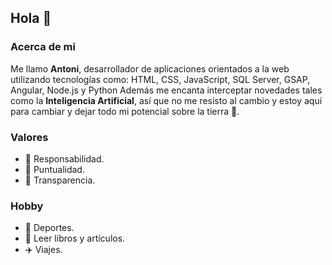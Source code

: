 ## Hola 👋

### Acerca de mi
Me llamo **Antoni**, desarrollador de aplicaciones orientados a la web utilizando tecnologías como: 
HTML, 
CSS,
JavaScript,
SQL Server,
GSAP,
Angular,
Node.js y
Python
Además me encanta interceptar novedades tales como la **Inteligencia Artificial**, así que no me resisto al cambio y estoy aquí para cambiar y dejar todo mi potencial sobre la tierra :muscle:.

### Valores

- 🔭 Responsabilidad.
- 🌱 Puntualidad.
- 👯 Transparencia.

### Hobby

- 🏀 Deportes.
- :book: Leer libros y artículos.
- :airplane: Viajes.
